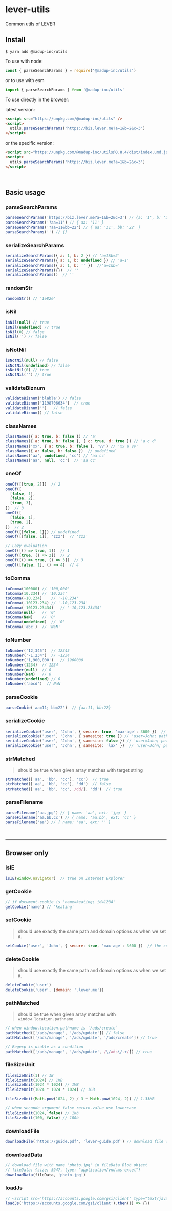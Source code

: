 # lever-utils
Common utils of LEVER

## Install

```
$ yarn add @madup-inc/utils
```

To use with node:

```js
const { parseSearchParams } = require('@madup-inc/utils')
```

or to use with esm

```js
import { parseSearchParams } from '@madup-inc/utils'
```


To use directly in the browser:

latest version:
```html
<script src="https://unpkg.com/@madup-inc/utils" />
<script>
  utils.parseSearchParams('https://biz.lever.me?a=1&b=2&c=3') 
</script>
```

or the specific version:

```html
<script src="https://unpkg.com/@madup-inc/utils@0.8.4/dist/index.umd.js" />
<script>
  utils.parseSearchParams('https://biz.lever.me?a=1&b=2&c=3') 
</script>
```

<br />

## Basic usage

### parseSearchParams
```js
parseSearchParams('https://biz.lever.me?a=1&b=2&c=3') // {a: '1', b: '2', c: '3'}
parseSearchParams('?aa=11') // { aa: '11' } 
parseSearchParams('?aa=11&bb=22') // { aa: '11', bb: '22' }
parseSearchParams('') // {}
```

### serializeSearchParams
```js
serializeSearchParams({ a: 1, b: 2 }) // 'a=1&b=2'
serializeSearchParams({ a: 1, b: undefined }) // 'a=1'
serializeSearchParams({ a: 1, b: '' })  //'a=1&b='
serializeSearchParams({})  // ''
serializeSearchParams()  // ''
```

### randomStr
```js
randomStr() // '1e82e'
```

### isNil
```js
isNil(null) // true
isNil(undefined) // true
isNil(0) // false
isNil('') // false
```

### isNotNil
```js
isNotNil(null) // false
isNotNil(undefined) // false
isNotNil(0) // true
isNotNil('') // true
```

### validateBiznum
```js
validateBiznum('blabla') // false
validateBiznum('1198706634')  // true
validateBiznum('')   // false
validateBiznum() // false
```

### classNames
```js
classNames({ a: true, b: false }) // 'a'
classNames({ a: true, b: false }, { c: true, d: true }) // 'a c d'
classNames('xx', { a: true, b: false }, 'vv') // 'xx a vv'
classNames({ a: false, b: false })  // undefined
classNames('aa', undefined, 'cc') // 'aa cc'
classNames('aa', null, 'cc')  // 'aa cc'
```

### oneOf
```js
oneOf([[true, 2]])  // 2
oneOf([
  [false, 1],
  [false, 2],
  [true, 3],
])  // 3
oneOf([
  [false, 1],
  [true, 2],
])  // 2
oneOf([[false, 1]]) // undefined
oneOf([[false, 1]], 'zzz')  // 'zzz'

// Lazy evaluation
oneOf([() => true, 1])  // 1
oneOf([true, () => 2])  // 2
oneOf([() => true, () => 3])  // 3
oneOf([false, 1], () => 4)  // 4
```

### toComma
```js
toComma(100000)	// '100,000'
toComma(10.234)	// '10.234'
toComma(-10.234)	// '-10.234'
toComma(-10123.234)	// '-10,123.234'
toComma(-10123.23434)	// '-10,123.23434'
toComma(null)	// '0'
toComma(NaN)	// '0'
toComma(undefined)	// '0'
toComma('abc')	// 'NaN'
```

### toNumber
```js
toNumber('12,345')	// 12345
toNumber('-1,234')  // -1234
toNumber('1,900,000')	// 1900000
toNumber(1234)	// 1234
toNumber(null)	// 0
toNumber(NaN)	// 0
toNumber(undefined)	// 0
toNumber('abcd')  // NaN
```

### parseCookie
```js
parseCookie('aa=11; bb=22')  // {aa:11, bb:22}
```

### serializeCookie
```js
serializeCookie('user', 'John', { secure: true, 'max-age': 3600 })  // 'user=John; path=/; secure; max-age=3600'
serializeCookie('user', 'John', { samesite: true }) // 'user=John; path=/; samesite'
serializeCookie('user', 'John', { samesite: false }) // 'user=John; path=/'
serializeCookie('user', 'John', { samesite: 'lax' })  // 'user=John; path=/; samesite=lax'
```

### strMatched
> should be true when given array matches with target string
```js
strMatched(['aa', 'bb', 'cc'], 'cc')  // true
strMatched(['aa', 'bb', 'cc'], 'dd')  // false
strMatched(['aa', 'bb', 'cc', /dd/], 'dd')  // true
```

### parseFilename
```js
parseFilename('aa.jpg') // { name: 'aa', ext: 'jpg' }
parseFilename('aa.bb.cc') // { name: 'aa.bb', ext: 'cc' }
parseFilename('aa') // { name: 'aa', ext: '' }
```

<br/>

---
## Browser only

### isIE
```js
isIE(window.navigator)  // true on Internet Explorer
```

### getCookie
```js
// if document.cookie is 'name=keating; id=1234'
getCookie('name') // 'keating'
```

### setCookie
> should use exactly the same path and domain options as when we set it.
```js
setCookie('user', 'John', { secure: true, 'max-age': 3600 })  // the cookie is set
```

### deleteCookie
> should use exactly the same path and domain options as when we set it.
```js
deleteCookie('user')
deleteCookie('user', {domain: '.lever.me'})
```

### pathMatched
> should be true when given array matches with `window.location.pathname`
```js
// when window.location.pathname is `/ads/create`
pathMatched(['/ads/manage', '/ads/update']) // false
pathMatched(['/ads/manage', '/ads/update', '/ads/create']) // true

// Regexp is usable as a condition
pathMatched(['/ads/manage', '/ads/update', /\/ads\/.+/]) // true
```

### fileSizeUnit
```js
fileSizeUnit(1) // 1B
fileSizeUnit(1024) // 1KB
fileSizeUnit(1024 * 1024) // 1MB
fileSizeUnit(1024 * 1024 * 1024) // 1GB

fileSizeUnit(Math.pow(1024, 2) / 3 + Math.pow(1024, 2)) // 1.33MB

// when seconde argument false return-value use lowercase
fileSizeUnit(1024, false) // 1kb
fileSizeUnit(100, false) // 100b
```

### downloadFile
```js
downloadFile('https://guide.pdf', 'lever-guide.pdf') // download file with name `lever-guide.pdf`
```

### downloadData
```js
// download file with name 'photo.jpg' in fileData Blob object
// fileData: {size: 5947, type: "application/vnd.ms-excel"}
downloadData(fileData, 'photo.jpg')
```

### loadJs
```js
// <script src='https://accounts.google.com/gsi/client' type="text/javascript"></script> should be appended to head tag
loadJs('https://accounts.google.com/gsi/client').then(() => {})
```
